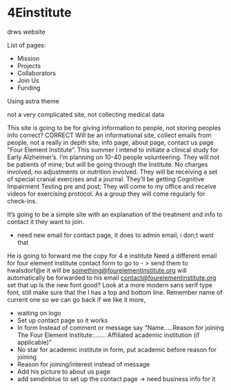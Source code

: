 # 4Einstitute
drws website

List of pages:
- Mission
- Projects
- Collaborators
- Join Us
- Funding

Using astra theme

not a very complicated site, 
not collecting medical data

This site is going to be for giving information to people, not storing peoples info correct? CORRECT
Will be an informational site, collect emails from people, not a really in depth site, info page, about page, contact us page
 "Four Element Institute”.  This summer I intend to initiate a clinical study for Early Alzheimer’s. I’m planning on 10-40 people volunteering. They will not be patients of mine;  but will be going through the Institute. 
No charges involved, no adjustments or nutrition involved. They will be receiving a set of special cranial exercises and a journal. They’ll be getting Cognitive Impairment Testing pre and post; They will come to my office and receive videos for exercising protocol. As a group they will come regularly for check-ins.

It’s going to be a simple site with an explanation of the treatment and info to contact it they want to join.  


- need new email for contact page, it does to admin email, i don;t want that 


He is going to forward me the copy for 4 e institute
Need a different email for four element institute contact form to go to - > send them to  hwalsdorf@e it will be something@fourelementinstitute.org will automatically be forwarded to his email contact@fourelementinstitute.org set that up
Is the new font good? Look at a more modern sans serif type font, still make sure that the I has a top and bottom line. Remember name of current one so we can go back if we like it more, 

- waiting on logo
- Set up contact page so it works
- In form Instead of comment or message say “Name…..Reason for joining The Four Element Institute:....... Affiliated academic institution (if applicable)”
- No star for academic institute in form, put academic before reason for joining
- Reason for joining/interest instead of message
- Add his picture to about us page
- add sendinblue to set up the contact page -> need business info for it 
